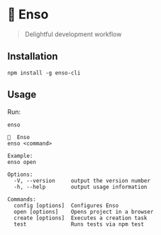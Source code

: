 # 🔮 Enso

> Delightful development workflow

## Installation

```
npm install -g enso-cli
```

## Usage

Run:

```
enso
```

```
🔮  Enso
enso <command>

Example:
enso open

Options:
  -V, --version     output the version number
  -h, --help        output usage information

Commands:
  config [options]  Configures Enso
  open [options]    Opens project in a browser
  create [options]  Executes a creation task
  test              Runs tests via npm test
```
